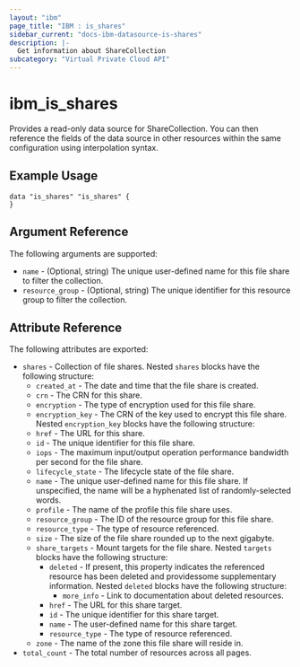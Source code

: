 ```yaml
---
layout: "ibm"
page_title: "IBM : is_shares"
sidebar_current: "docs-ibm-datasource-is-shares"
description: |-
  Get information about ShareCollection
subcategory: "Virtual Private Cloud API"
---
```


# ibm\_is_shares

Provides a read-only data source for ShareCollection. You can then reference the fields of the data source in other resources within the same configuration using interpolation syntax.

## Example Usage

```hcl
data "is_shares" "is_shares" {
}
```

## Argument Reference

The following arguments are supported:

* `name` - (Optional, string) The unique user-defined name for this file share to filter the collection.
* `resource_group` - (Optional, string) The unique identifier for this resource group to filter the collection.

## Attribute Reference

The following attributes are exported:

* `shares` - Collection of file shares. Nested `shares` blocks have the following structure:
	* `created_at` - The date and time that the file share is created.
	* `crn` - The CRN for this share.
	* `encryption` - The type of encryption used for this file share.
	* `encryption_key` - The CRN of the key used to encrypt this file share. Nested `encryption_key` blocks have the following structure:
	* `href` - The URL for this share.
	* `id` - The unique identifier for this file share.
	* `iops` - The maximum input/output operation performance bandwidth per second for the file share.
	* `lifecycle_state` - The lifecycle state of the file share.
	* `name` - The unique user-defined name for this file share. If unspecified, the name will be a hyphenated list of randomly-selected words.
	* `profile` - The name of the profile this file share uses.
	* `resource_group` - The ID of the resource group for this file share.
	* `resource_type` - The type of resource referenced.
	* `size` - The size of the file share rounded up to the next gigabyte.
	* `share_targets` - Mount targets for the file share. Nested `targets` blocks have the following structure:
		* `deleted` - If present, this property indicates the referenced resource has been deleted and providessome supplementary information. Nested `deleted` blocks have the following structure:
			* `more_info` - Link to documentation about deleted resources.
		* `href` - The URL for this share target.
		* `id` - The unique identifier for this share target.
		* `name` - The user-defined name for this share target.
		* `resource_type` - The type of resource referenced.
	* `zone` - The name of the zone this file share will reside in.
* `total_count` - The total number of resources across all pages.

